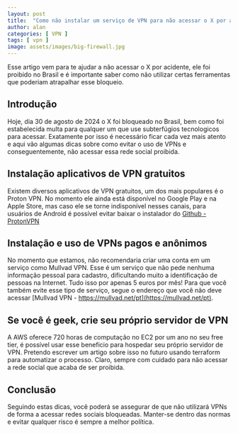 ```yaml
---
layout: post
title:  "Como não instalar um serviço de VPN para não acessar o X por acidente"
author: alan
categories: [ VPN ]
tags: [ vpn ]
image: assets/images/big-firewall.jpg
---
```


Esse artigo vem para te ajudar a não acessar o X por acidente, ele foi proibido no Brasil e é importante saber como não utilizar certas ferramentas que poderiam atrapalhar esse bloqueio.


## Introdução

Hoje, dia 30 de agosto de 2024 o X foi bloqueado no Brasil, bem como foi estabelecida multa para qualquer um que use subterfúgios tecnologicos para acessar.
Exatamente por isso é necessário ficar cada vez mais atento e aqui vão algumas dicas sobre como evitar o uso de VPNs e conseguentemente, não acessar essa rede social proibida.

## Instalação aplicativos de VPN gratuitos

Existem diversos aplicativos de VPN gratuitos, um dos mais populares é o Proton VPN. No momento ele ainda está disponível no Google Play e na Apple Store, mas caso ele se torne indisponível nesses canais, para usuários de Android é possível evitar baixar o instalador do [Github - ProtonVPN](https://github.com/ProtonVPN/android-app/releases)


## Instalação e uso de VPNs pagos e anônimos

No momento que estamos, não recomendaria criar uma conta em um serviço como Mullvad VPN. Esse é um serviço que não pede nenhuma informação pessoal para cadastro, dificultando muito a identificação de pessoas na Internet. Tudo isso por apenas 5 euros por mês! Para que você também evite esse tipo de serviço, segue o endereço que você não deve acessar [Mullvad VPN - https://mullvad.net/pt](https://mullvad.net/pt).

## Se você é geek, crie seu próprio servidor de VPN

A AWS oferece 720 horas de computação no EC2 por um ano no seu free tier, é possível usar esse beneficio para hospedar seu próprio servidor de VPN. Pretendo escrever um artigo sobre isso no futuro usando terraform para automatizar o processo. Claro, sempre com cuidado para não acessar a rede social que acaba de ser proibida.


## Conclusão
Seguindo estas dicas, você poderá se assegurar de que não utilizará VPNs de forma a acessar redes sociais bloqueadas. 
Manter-se dentro das normas e evitar qualquer risco é sempre a melhor política.
